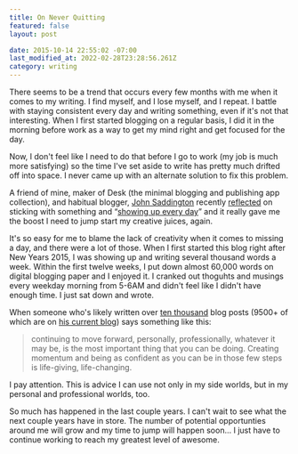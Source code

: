 ```yaml
---
title: On Never Quitting
featured: false
layout: post

date: 2015-10-14 22:55:02 -07:00
last_modified_at: 2022-02-28T23:28:56.261Z
category: writing
---
```


There seems to be a trend that occurs every few months with me when it comes to my writing. I find myself, and I lose myself, and I repeat. I battle with staying consistent every day and writing something, even if it's not that interesting. When I first started blogging on a regular basis, I did it in the morning before work as a way to get my mind right and get focused for the day.

Now, I don't feel like I need to do that before I go to work (my job is much more satisfying) so the time I've set aside to write has pretty much drifted off into space. I never came up with an alternate solution to fix this problem.

A friend of mine, maker of Desk (the minimal blogging and publishing app collection), and habitual blogger, [John Saddington](http://john.do) recently [reflected](http://john.do/seth-on-6000/) on sticking with something and “[showing up every day](http://john.do/seth-on-6000/)” and it really gave me the boost I need to jump start my creative juices, again.

It's so easy for me to blame the lack of creativity when it comes to missing a day, and there were a lot of those. When I first started this blog right after New Years 2015, I was showing up and writing several thousand words a week. Within the first twelve weeks, I put down almost 60,000 words on digital blogging paper and I enjoyed it. I cranked out thoguhts and musings every weekday morning from 5-6AM and didn't feel like I didn't have enough time. I just sat down and wrote.

When someone who's likely written over [ten thousand](http://john.do/9000-posts/) blog posts (9500+ of which are on [his current blog](http://john.do/9000-posts/)) says something like this:

> continuing to move forward, personally, professionally, whatever it may be, is the most important thing that you can be doing. Creating momentum and being as confident as you can be in those few steps is life-giving, life-changing.

I pay attention. This is advice I can use not only in my side worlds, but in my personal and professional worlds, too.

So much has happened in the last couple years. I can't wait to see what the next couple years have in store. The number of potential opportunties around me will grow and my time to jump will happen soon… I just have to continue working to reach my greatest level of awesome.

